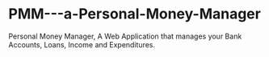 # PMM---a-Personal-Money-Manager
Personal Money Manager, A Web Application that manages your Bank Accounts, Loans, Income and Expenditures.
